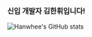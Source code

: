 ### 신입 개발자 김한휘입니다!

<!--
**KimHanWhee/KimHanWhee** is a ✨ _special_ ✨ repository because its `README.md` (this file) appears on your GitHub profile.

Here are some ideas to get you started:

- 🔭 I’m currently working on ...
- 🌱 I’m currently learning ...
- 👯 I’m looking to collaborate on ...
- 🤔 I’m looking for help with ...
- 💬 Ask me about ...
- 📫 How to reach me: ...
- 😄 Pronouns: ...
- ⚡ Fun fact: ...
-->

![Hanwhee's GitHub stats](https://github-readme-stats.vercel.app/api?username=KimHanWhee&show_icons=true&theme=radical)
